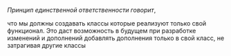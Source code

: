 *Принцип единственной ответственности говорит*, 

что мы должны создавать классы которые реализуют только свой функционал.
Это даст возможность в будущем при разработке изменений и дополнений добавлять дополнения только в свой класс, не затрагивая другие классы